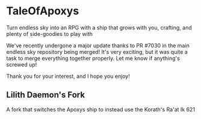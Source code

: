 # TaleOfApoxys
Turn endless sky into an RPG with a ship that grows with you, crafting, and plenty of side-goodies to play with

We've recently undergone a major update thanks to PR #7030 in the main endless sky repository being merged! It's very exciting, but it was quite a task to merge everything together properly. Let me know if anything's screwed up!

Thank you for your interest, and I hope you enjoy!

## Lilith Daemon's Fork
A fork that switches the Apoxys ship to instead use the Korath's Ra'at Ik 621
